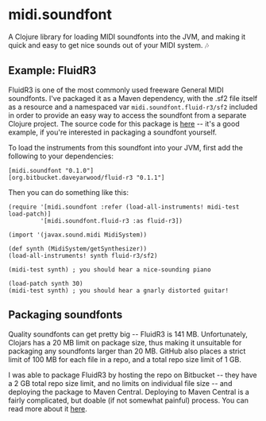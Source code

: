# midi.soundfont

A Clojure library for loading MIDI soundfonts into the JVM, and making it quick and easy to get nice sounds out of your MIDI system. :notes:

## Example: FluidR3

FluidR3 is one of the most commonly used freeware General MIDI soundfonts. I've packaged it as a Maven dependency, with the .sf2 file itself as a resource and a namespaced var `midi.soundfont.fluid-r3/sf2` included in order to provide an easy way to access the soundfont from a separate Clojure project. 
The source code for this package is [here](https://bitbucket.org/daveyarwood/midi.soundfont.fluid-r3/src) -- it's a good example, if you're interested in packaging a soundfont yourself.

To load the instruments from this soundfont into your JVM, first add the following to your dependencies:

    [midi.soundfont "0.1.0"]
    [org.bitbucket.daveyarwood/fluid-r3 "0.1.1"]

Then you can do something like this:

    (require '[midi.soundfont :refer (load-all-instruments! midi-test load-patch)]
             '[midi.soundfont.fluid-r3 :as fluid-r3])

    (import '(javax.sound.midi MidiSystem))

    (def synth (MidiSystem/getSynthesizer))
    (load-all-instruments! synth fluid-r3/sf2)

    (midi-test synth) ; you should hear a nice-sounding piano
    
    (load-patch synth 30)
    (midi-test synth) ; you should hear a gnarly distorted guitar!

## Packaging soundfonts

Quality soundfonts can get pretty big -- FluidR3 is 141 MB. Unfortunately, Clojars has a 20 MB limit on package size, thus making it unsuitable for packaging any soundfonts larger than 20 MB. GitHub also places a strict limit of 100 MB for each file in a repo, and a total repo size limit of 1 GB. 

I was able to package FluidR3 by hosting the repo on Bitbucket -- they have a 2 GB total repo size limit, and no limits on individual file size -- and deploying the package to Maven Central. Deploying to Maven Central is a fairly complicated, but doable (if not somewhat painful) process. You can read more about it [here](https://github.com/technomancy/leiningen/blob/master/doc/DEPLOY.md).
